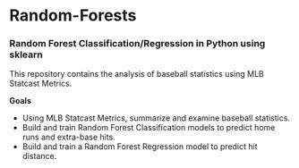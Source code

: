 # Random-Forests
### Random Forest Classification/Regression in Python using sklearn

This repository contains the analysis of baseball statistics using MLB Statcast Metrics.

**Goals**

- Using MLB Statcast Metrics, summarize and examine baseball statistics.
- Build and train Random Forest Classification models to predict home runs and extra-base hits.
- Build and train a Random Forest Regression model to predict hit distance.
